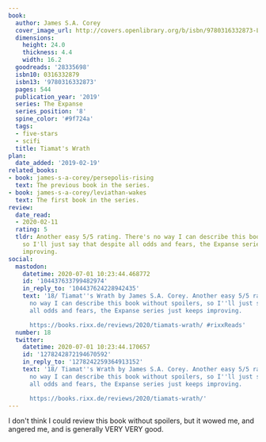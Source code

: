 ```yaml
---
book:
  author: James S.A. Corey
  cover_image_url: http://covers.openlibrary.org/b/isbn/9780316332873-L.jpg
  dimensions:
    height: 24.0
    thickness: 4.4
    width: 16.2
  goodreads: '28335698'
  isbn10: 0316332879
  isbn13: '9780316332873'
  pages: 544
  publication_year: '2019'
  series: The Expanse
  series_position: '8'
  spine_color: '#9f724a'
  tags:
  - five-stars
  - scifi
  title: Tiamat's Wrath
plan:
  date_added: '2019-02-19'
related_books:
- book: james-s-a-corey/persepolis-rising
  text: The previous book in the series.
- book: james-s-a-corey/leviathan-wakes
  text: The first book in the series.
review:
  date_read:
  - 2020-02-11
  rating: 5
  tldr: Another easy 5/5 rating. There's no way I can describe this book without spoilers,
    so I'll just say that despite all odds and fears, the Expanse series just keeps
    improving.
social:
  mastodon:
    datetime: 2020-07-01 10:23:44.468772
    id: '104437633799482974'
    in_reply_to: '104437624228942435'
    text: '18/ Tiamat''s Wrath by James S.A. Corey. Another easy 5/5 rating. There''s
      no way I can describe this book without spoilers, so I''ll just say that despite
      all odds and fears, the Expanse series just keeps improving.

      https://books.rixx.de/reviews/2020/tiamats-wrath/ #rixxReads'
  number: 18
  twitter:
    datetime: 2020-07-01 10:23:44.170657
    id: '1278242872194670592'
    in_reply_to: '1278242259364913152'
    text: '18/ Tiamat''s Wrath by James S.A. Corey. Another easy 5/5 rating. There''s
      no way I can describe this book without spoilers, so I''ll just say that despite
      all odds and fears, the Expanse series just keeps improving.

      https://books.rixx.de/reviews/2020/tiamats-wrath/'
---
```


I don't think I could review this book without spoilers, but it wowed me, and angered me, and is generally VERY VERY good.
